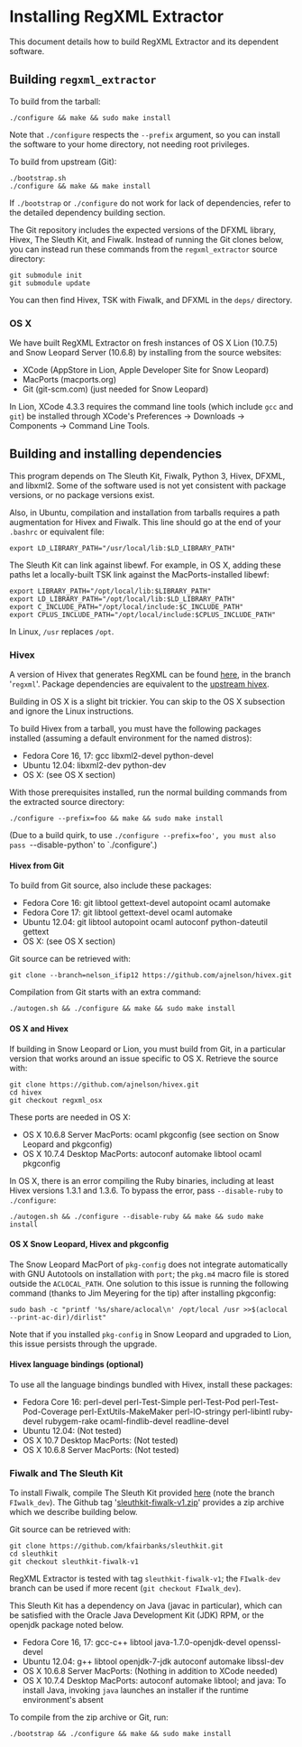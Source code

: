 # Installing RegXML Extractor

This document details how to build RegXML Extractor and its dependent software.

## Building `regxml_extractor`

To build from the tarball:

    ./configure && make && sudo make install

Note that `./configure` respects the `--prefix` argument, so you can install the software to your home directory, not needing root privileges.

To build from upstream (Git):

    ./bootstrap.sh
    ./configure && make && make install

If `./bootstrap` or `./configure` do not work for lack of dependencies, refer to the detailed dependency building section.

The Git repository includes the expected versions of the DFXML library, Hivex, The Sleuth Kit, and Fiwalk.  Instead of running the Git clones below, you can instead run these commands from the `regxml_extractor` source directory:

    git submodule init
    git submodule update

You can then find Hivex, TSK with Fiwalk, and DFXML in the `deps/` directory.

### OS X

We have built RegXML Extractor on fresh instances of OS X Lion (10.7.5) and Snow Leopard Server (10.6.8) by installing from the source websites:

* XCode (AppStore in Lion, Apple Developer Site for Snow Leopard)
* MacPorts (macports.org)
* Git (git-scm.com) (just needed for Snow Leopard)

In Lion, XCode 4.3.3 requires the command line tools (which include `gcc` and `git`) be installed through XCode's Preferences -> Downloads -> Components -> Command Line Tools.

## Building and installing dependencies

This program depends on The Sleuth Kit, Fiwalk, Python 3, Hivex, DFXML, and libxml2.  Some of the software used is not yet consistent with package versions, or no package versions exist.

Also, in Ubuntu, compilation and installation from tarballs requires a path augmentation for Hivex and Fiwalk.  This line should go at the end of your `.bashrc` or equivalent file:

    export LD_LIBRARY_PATH="/usr/local/lib:$LD_LIBRARY_PATH"

The Sleuth Kit can link against libewf.  For example, in OS X, adding these paths let a locally-built TSK link against the MacPorts-installed libewf:

    export LIBRARY_PATH="/opt/local/lib:$LIBRARY_PATH"
    export LD_LIBRARY_PATH="/opt/local/lib:$LD_LIBRARY_PATH"
    export C_INCLUDE_PATH="/opt/local/include:$C_INCLUDE_PATH"
    export CPLUS_INCLUDE_PATH="/opt/local/include:$CPLUS_INCLUDE_PATH"

In Linux, `/usr` replaces `/opt`.

### Hivex

A version of Hivex that generates RegXML can be found [here](https://github.com/ajnelson/hivex.git), in the branch '`regxml`'.  Package dependencies are equivalent to the [upstream hivex](https://github.com/libguestfs/hivex.git).

Building in OS X is a slight bit trickier.  You can skip to the OS X subsection and ignore the Linux instructions.

To build Hivex from a tarball, you must have the following packages installed (assuming a default environment for the named distros):

* Fedora Core 16, 17: gcc libxml2-devel python-devel
* Ubuntu 12.04: libxml2-dev python-dev
* OS X: (see OS X section)

With those prerequisites installed, run the normal building commands from the extracted source directory:

    ./configure --prefix=foo && make && sudo make install

(Due to a build quirk, to use `./configure --prefix=foo', you must also pass `--disable-python' to `./configure'.)

#### Hivex from Git

To build from Git source, also include these packages:

* Fedora Core 16: git libtool gettext-devel autopoint ocaml automake
* Fedora Core 17: git libtool gettext-devel ocaml automake
* Ubuntu 12.04: git libtool autopoint ocaml autoconf python-dateutil gettext
* OS X: (see OS X section)

Git source can be retrieved with:

    git clone --branch=nelson_ifip12 https://github.com/ajnelson/hivex.git

Compilation from Git starts with an extra command:

    ./autogen.sh && ./configure && make && sudo make install

#### OS X and Hivex

If building in Snow Leopard or Lion, you must build from Git, in a particular version that works around an issue specific to OS X.  Retrieve the source with:

    git clone https://github.com/ajnelson/hivex.git
    cd hivex
    git checkout regxml_osx

These ports are needed in OS X:

* OS X 10.6.8 Server MacPorts: ocaml pkgconfig (see section on Snow Leopard and pkgconfig)
* OS X 10.7.4 Desktop MacPorts: autoconf automake libtool ocaml pkgconfig

In OS X, there is an error compiling the Ruby binaries, including at least Hivex versions 1.3.1 and 1.3.6.  To bypass the error, pass `--disable-ruby` to `./configure`:

    ./autogen.sh && ./configure --disable-ruby && make && sudo make install

#### OS X Snow Leopard, Hivex and pkgconfig

The Snow Leopard MacPort of `pkg-config` does not integrate automatically with GNU Autotools on installation with `port`; the `pkg.m4` macro file is stored outside the `ACLOCAL_PATH`.  One solution to this issue is running the following command (thanks to Jim Meyering for the tip) after installing pkgconfig:

    sudo bash -c "printf '%s/share/aclocal\n' /opt/local /usr >>$(aclocal --print-ac-dir)/dirlist"

Note that if you installed `pkg-config` in Snow Leopard and upgraded to Lion, this issue persists through the upgrade.

#### Hivex language bindings (optional)

To use all the language bindings bundled with Hivex, install these packages:

* Fedora Core 16: perl-devel perl-Test-Simple perl-Test-Pod perl-Test-Pod-Coverage perl-ExtUtils-MakeMaker perl-IO-stringy perl-libintl ruby-devel rubygem-rake ocaml-findlib-devel readline-devel
* Ubuntu 12.04: (Not tested)
* OS X 10.7 Desktop MacPorts: (Not tested)
* OS X 10.6.8 Server MacPorts: (Not tested)

### Fiwalk and The Sleuth Kit

To install Fiwalk, compile The Sleuth Kit provided [here](https://github.com/kfairbanks/sleuthkit/tree/FIwalk_dev) (note the branch `FIwalk_dev`).  The Github tag '[sleuthkit-fiwalk-v1.zip](https://github.com/kfairbanks/sleuthkit/zipball/sleuthkit-fiwalk-v1)' provides a zip archive which we describe building below.

Git source can be retrieved with:

    git clone https://github.com/kfairbanks/sleuthkit.git
    cd sleuthkit
    git checkout sleuthkit-fiwalk-v1

RegXML Extractor is tested with tag `sleuthkit-fiwalk-v1`; the `FIwalk-dev` branch can be used if more recent (`git checkout FIwalk_dev`).

This Sleuth Kit has a dependency on Java (javac in particular), which can be satisfied with the Oracle Java Development Kit (JDK) RPM, or the openjdk package noted below.

* Fedora Core 16, 17: gcc-c++ libtool java-1.7.0-openjdk-devel openssl-devel
* Ubuntu 12.04: g++ libtool openjdk-7-jdk autoconf automake libssl-dev
* OS X 10.6.8 Server MacPorts: (Nothing in addition to XCode needed)
* OS X 10.7.4 Desktop MacPorts: autoconf automake libtool; and java: To install Java, invoking `java` launches an installer if the runtime environment's absent

To compile from the zip archive or Git, run:

    ./bootstrap && ./configure && make && sudo make install

